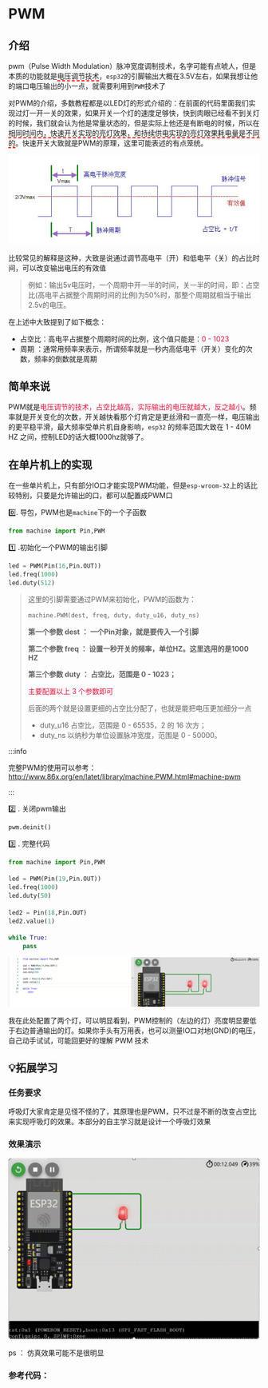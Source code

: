 # PWM

## 介绍

pwm（Pulse Width Modulation）脉冲宽度调制技术，名字可能有点唬人，但是本质的功能就是<span style="border-bottom:2px dashed red;">电压调节技术</span>，`esp32`的引脚输出大概在3.5V左右，如果我想让他的端口电压输出的小一点，就需要利用到`PWM`技术了

对PWM的介绍，多数教程都是以LED灯的形式介绍的：在前面的代码里面我们实现过灯一开一关的效果，如果开关一个灯的速度足够快，快到肉眼已经看不到关灯的时候，我们就会认为他是常量状态的，但是实际上他还是有断电的时候，所以在<span style="border-bottom:2px dashed red;">相同时间内，快速开关实现的亮灯效果，和持续供电实现的亮灯效果耗电量是不同的</span>。快速开关大致就是PWM的原理，这里可能表述的有点笼统。



![pwm6.jpg](../../public/esp32/pwm6.jpg)

比较常见的解释是这种，大致是说通过调节高电平（开）和低电平（关）的占比时间，可以改变输出电压的有效值

> 例如：输出5v电压时，一个周期中开一半的时间，关一半的时间，即：占空比(高电平占据整个周期时间的比例)为50%时，那整个周期就相当于输出2.5v的电压。

在上述中大致提到了如下概念：

- 占空比：高电平占据整个周期时间的比例，这个值只能是：<font color=Crimson>0 - 1023</font>
- 周期 ：通常用频率来表示，所谓频率就是一秒内高低电平（开关）变化的次数，频率的倒数就是周期



## 简单来说

PWM就是<font color=Crimson>电压调节的技术，占空比越高，实际输出的电压就越大，反之越小</font>。频率就是开关变化的次数，开关越快看那个灯肯定是更丝滑和一直亮一样，电压输出的更平稳平滑，最大频率受单片机自身影响，`esp32` 的频率范围大致在 1 - 40M HZ 之间，控制LED的话大概1000hz就够了。



## 在单片机上的实现

在一些单片机上，只有部分IO口才能实现PWM功能，但是`esp-wroom-32`上的话比较特别，只要是允许输出的口，都可以配置成PWM口

0️⃣. 导包，PWM也是`machine`下的一个子函数

```python
from machine import Pin,PWM
```



1️⃣ .初始化一个PWM的输出引脚

```python
led = PWM(Pin(16,Pin.OUT))
led.freq(1000)
led.duty(512)
```

> 这里的引脚需要通过PWM来初始化，PWM的函数为：
> ```python
> machine.PWM(dest, freq, duty, duty_u16, duty_ns)
> ```
>
> **第一个参数 dest ： 一个Pin对象，就是要传入一个引脚**
>
> **第二个参数 freq ： 设置一秒开关的频率，单位HZ。这里选用的是1000  HZ**
>
> **第三个参数 duty ： 占空比，范围是 0 - 1023；**
>
> <font color=Crimson>主要配置以上 3 个参数即可</font>
>
> 后面的两个就是设置更细的占空比分配了，也就是能把电压更加细分一点
>
> - duty_u16 占空比，范围是 0 - 65535，2 的 16 次方；
> - duty_ns 以纳秒为单位设置脉冲宽度，范围是 0 - 50000。

:::info

完整PWM的使用可以参考：http://www.86x.org/en/latet/library/machine.PWM.html#machine-pwm

:::

2️⃣ . 关闭pwm输出

```python
pwm.deinit()
```



3️⃣ . 完整代码

```python
from machine import Pin,PWM

led = PWM(Pin(19,Pin.OUT))
led.freq(1000)
led.duty(50)

led2 = Pin(18,Pin.OUT)
led2.value(1)

while True:
    pass
```

![image-20241129195012735](../../public/esp32/image-20241129195012735.png)

我在此处配置了两个灯，可以明显看到，PWM控制的（左边的灯）亮度明显要低于右边普通输出的灯。如果你手头有万用表，也可以测量IO口对地(GND)的电压，自己动手试试，可能回更好的理解 PWM 技术



## 💡拓展学习

### 任务要求
呼吸灯大家肯定是见怪不怪的了，其原理也是PWM，只不过是不断的改变占空比来实现呼吸灯的效果。本部分的自主学习就是设计一个呼吸灯效果

### 效果演示

![huxideng](../../public/esp32/huxideng.gif)

ps ： 仿真效果可能不是很明显



### 参考代码：

<Linkcard url="https://github.com/Aqiuseven/esp32-code/blob/main/%E5%8D%95%E7%89%87%E6%9C%BA%E5%9F%BA%E7%A1%80/03.PWM/%E5%91%BC%E5%90%B8%E7%81%AF.py" title="ESP32 -> PWM -> 呼吸灯"  logo="https://s21.ax1x.com/2024/11/25/pAhriuV.png"/>
